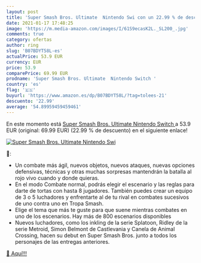 ```yaml
---
layout: post
title: 'Super Smash Bros. Ultimate  Nintendo Swi con un 22.99 % de descuento'
date: 2021-01-17 17:48:25
image: 'https://m.media-amazon.com/images/I/61S9ecasK2L._SL200_.jpg'
comments: true
category: ofertas
author: ring
slug: 'B07BDYT58L-es'
actualPrice: 53.9 EUR
currency: EUR
price: 53.9
comparePrice: 69.99 EUR
prodname: 'Super Smash Bros. Ultimate  Nintendo Switch '
country: 'es'
flag: '🇪🇸'
buyurl: 'https://www.amazon.es/dp/B07BDYT58L/?tag=tolees-21'
descuento: '22.99'
average: '54.89959459459461'
---
```


En este momento está [Super Smash Bros. Ultimate  Nintendo Switch ](https://www.amazon.es/dp/B07BDYT58L/?tag=tolees-21) a 53.9 EUR (original: 69.99 EUR) (22.99 %  de descuento) en el siguiente enlace!

[![Super Smash Bros. Ultimate  Nintendo Swi](https://m.media-amazon.com/images/I/61S9ecasK2L._SL200_.jpg)](https://www.amazon.es/dp/B07BDYT58L/?tag=tolees-21)

🔎:

- Un combate más ágil, nuevos objetos, nuevos ataques, nuevas opciones defensivas, técnicas y otras muchas sorpresas mantendrán la batalla al rojo vivo cuando y donde quieras.
- En el modo Combate normal, podrás elegir el escenario y las reglas para darte de tortas con hasta 8 jugadores. También puedes crear un equipo de 3 o 5 luchadores y enfrentarte al de tu rival en combates sucesivos de uno contra uno en Tropa Smash.
- Elige el tema que más te guste para que suene mientras combates en uno de los escenarios. Hay más de 800 escenarios disponibles
- Nuevos luchadores, como los inkling de la serie Splatoon, Ridley de la serie Metroid, Simon Belmont de Castlevania y Canela de Animal Crossing, hacen su debut en Super Smash Bros. junto a todos los personajes de las entregas anteriores.

[🛒 Aquí!!!](https://www.amazon.es/dp/B07BDYT58L/?tag=tolees-21)
